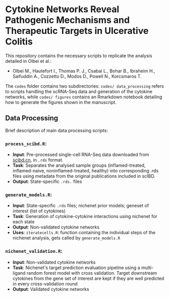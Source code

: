 # Cytokine Networks Reveal Pathogenic Mechanisms and Therapeutic Targets in Ulcerative Colitis

This repository contains the necessary scripts to replicate the analysis detailed in Olbei et al.:
- Olbei M., Hautefort I., Thomas P. J., Csabai L., Bohar B., Ibraheim H., Saifuddin A., Cozzetto D., Modos D., Powell N., Korcsmaros T.

The `codes` folder contains two subdirectories: `codes/ data_processing` refers to scripts handling the scRNA-Seq data and generation of the cytokine networks, while `codes/ figures` contains an Rmarkdown notebook detailing how to generate the figures shown in the manuscript.

## Data Processing
Brief description of main data processing scripts:
### `process_scibd.R`: 
- **Input**: Pre-processed single-cell RNA-Seq data downloaded from [scibd.cn](http://scibd.cn/), in `.rds` format. 
- **Task**: Separates the analysed sample groups (inflamed-treated, inflamed-naive, noninflamed-treated, healthy) into corresponding .rds files using metadata from the original publications included in scIBD. 
- **Output**: State-specific `.rds.` files

### `generate_models.R`: 
- **Input**: State-specific `.rds` files; nichenet prior models; geneset of interest (list of cytokines)
- **Task**: Generation of cytokine-cytokine interactions using nichenet for each state
- **Output**: Non-validated cytokine networks
- **Uses**: `iteratecells.R`: function containing the individual steps of the nichenet analysis, gets called by `generate_models.R`

### `nichenet_validation.R`: 
- **Input**: Non-validated cytokine networks
- **Task**: Nichenet's target prediction evaluation pipeline using a multi-ligand random forest model with cross validation. Target downstream cytokines from the gene set of interest are kept if they are well predicted in every cross-validation round
- **Output**: Validated cytokine networks
